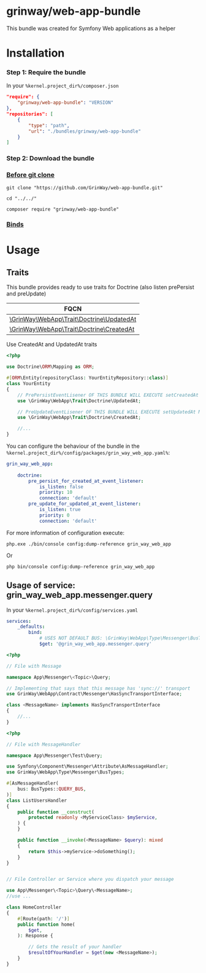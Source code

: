 grinway/web-app-bundle
========

This bundle was created for Symfony Web applications as a helper

# Installation

### Step 1: Require the bundle

In your `%kernel.project_dir%/composer.json`

```json
"require": {
	"grinway/web-app-bundle": "VERSION"
},
"repositories": [
	{
		"type": "path",
		"url": "./bundles/grinway/web-app-bundle"
	}
]
```

### Step 2: Download the bundle

### [Before git clone](https://github.com/GrinWay/docs/blob/main/docs/bundles_grin_symfony%20mkdir.md)

```console
git clone "https://github.com/GrinWay/web-app-bundle.git"
```

```console
cd "../../"
```

```console
composer require "grinway/web-app-bundle"
```

### [Binds](https://github.com/GrinWay/docs/blob/main/docs/borrow-services.yaml-section.md)

# Usage

Traits
------

This bundle provides ready to use traits for Doctrine (also listen prePersist and preUpdate)

| FQCN |
| ------------- |
| [\GrinWay\WebApp\Trait\Doctrine\UpdatedAt](https://github.com/GrinWay/web-app-bundle/blob/main/src/Trait/Doctrine/UpdatedAt.php) |
| [\GrinWay\WebApp\Trait\Doctrine\CreatedAt](https://github.com/GrinWay/web-app-bundle/blob/main/src/Trait/Doctrine/CreatedAt.php) |


Use CreatedAt and UpdatedAt traits

```php
<?php

use Doctrine\ORM\Mapping as ORM;

#[ORM\Entity(repositoryClass: YourEntityRepository::class)]
class YourEntity
{
    // PrePersistEventLisener OF THIS BUNDLE WILL EXECUTE setCreatedAt METHOD FOR YOU
    use \GrinWay\WebApp\Trait\Doctrine\UpdatedAt;

    // PreUpdateEventLisener OF THIS BUNDLE WILL EXECUTE setUpdatedAt METHOD FOR YOU
    use \GrinWay\WebApp\Trait\Doctrine\CreatedAt;

    //...
}
```

You can configure the behaviour of the bundle in the `%kernel.project_dir%/config/packages/grin_way_web_app.yaml%`:

```yaml
grin_way_web_app:
    
    doctrine:
        pre_persist_for_created_at_event_listener:
            is_listen: false
            priority: 10
            connection: 'default'
        pre_update_for_updated_at_event_listener:
            is_listen: true
            priority: 0
            connection: 'default'
```

For more information of configuration execute:

```console
php.exe ./bin/console config:dump-reference grin_way_web_app
```

Or

```console
php bin/console config:dump-reference grin_way_web_app
```

Usage of service: grin_way_web_app.messenger.query
------

In your `%kernel.project_dir%/config/services.yaml`

```yaml
services:
    _defaults:
        bind:
            # USES NOT DEFAULT BUS: \GrinWay\WebApp\Type\Messenger\BusTypes::QUERY_BUS
            $get: '@grin_way_web_app.messenger.query'
```

```php
<?php

// File with Message

namespace App\Messenger\<Topic>\Query;

// Implementing that says that this message has 'sync://' transport
use GrinWay\WebApp\Contract\Messenger\HasSyncTransportInterface;

class <MessageName> implements HasSyncTransportInterface
{
    //...
}
```

```php
<?php

// File with MessageHandler

namespace App\Messenger\Test\Query;

use Symfony\Component\Messenger\Attribute\AsMessageHandler;
use GrinWay\WebApp\Type\Messenger\BusTypes;

#[AsMessageHandler(
    bus: BusTypes::QUERY_BUS,
)]
class ListUsersHandler
{
    public function __construct(
        protected readonly <MyServiceClass> $myService,
    ) {
    }

    public function __invoke(<MessageName> $query): mixed
    {
        return $this->myService->doSomething();
    }
}
```

```php

// File Controller or Service where you dispatch your message

use App\Messenger\<Topic>\Query\<MessageName>;
//use ...

class HomeController
{
    #[Route(path: '/')]
    public function home(
        $get,
    ): Response {

        // Gets the result of your handler
        $resultOfYourHandler = $get(new <MessageName>);
    }
}
```